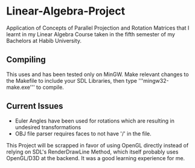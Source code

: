 # Linear-Algebra-Project
Application of Concepts of Parallel Projection and Rotation Matrices that I learnt in my Linear Algebra Course taken in the fifth semester of my Bachelors at Habib University.

## Compiling
This uses and has been tested only on MinGW. Make relevant changes to the Makefile to include your SDL Libraries, then type '''mingw32-make.exe''' to compile.

## Current Issues
* Euler Angles have been used for rotations which are resulting in undesired transformations
* OBJ file parser requires faces to not have '/' in the file.

This Project will be scrapped in favor of using OpenGL directly instead of relying on SDL's RenderDrawLine Method, which itself probably uses OpenGL/D3D at the backend. It was a good learning experience for me.
